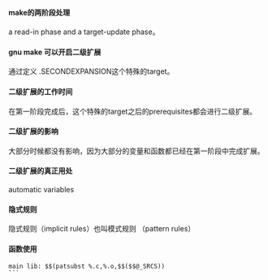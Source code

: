 #### make的两阶段处理
a read-in phase and a target-update phase。

#### gnu make 可以开启二级扩展
通过定义 .SECONDEXPANSION这个特殊的target。

#### 二级扩展的工作时间
在第一阶段完成后，这个特殊的target之后的prerequisites都会进行二级扩展。

#### 二级扩展的影响
大部分时候都没有影响，因为大部分的变量和函数都已经在第一阶段中完成扩展。

#### 二级扩展的真正用处
automatic variables

#### 隐式规则
隐式规则（implicit rules）也叫模式规则 （pattern rules）

#### 函数使用
````
main lib: $$(patsubst %.c,%.o,$$($$@_SRCS))
```

